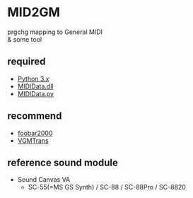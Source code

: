 # MID2GM
prgchg mapping to General MIDI  
 & some tool

## required
* [Python 3.x](https://www.python.org/downloads/windows/)
* [MIDIData.dll](https://openmidiproject.osdn.jp/MIDIDataLibrary.html)
* [MIDIData.py](https://github.com/switchworks/MIDIData.py)

## recommend
* [foobar2000](https://www.foobar2000.org/)
* [VGMTrans](https://github.com/vgmtrans/vgmtrans/)

## reference sound module
* Sound Canvas VA
	* SC-55(=MS GS Synth) / SC-88 / SC-88Pro / SC-8820
